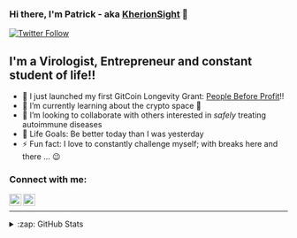 ### Hi there, I'm Patrick - aka [KherionSight][website] 👋 

[![Twitter Follow](https://img.shields.io/twitter/follow/PatrickYL3?color=1DA1F2&logo=twitter&style=for-the-badge)](https://twitter.com/intent/follow?original_referer=https%3A%2F%2Fgithub.com%2FPatrickYL3&screen_name=PatrickYL3)

## I'm a Virologist, Entrepreneur and constant student of life!!

- 🎉 I just launched my first GitCoin Longevity Grant: [People Before Profit][grant]!!
- 🌱 I’m currently learning about the crypto space 🙂
- 👯 I’m looking to collaborate with others interested in _safely_ treating autoimmune diseases
- 🥅 Life Goals: Be better today than I was yesterday 
- ⚡ Fun fact: I love to constantly challenge myself; with breaks here and there ... 😉

### Connect with me:

[<img align="left" alt="PatrickYL3 | Twitter" width="22px" src="https://cdn.jsdelivr.net/npm/simple-icons@v3/icons/twitter.svg" />][twitter]
[<img align="left" alt="j-patrick-mixon | LinkedIn" width="22px" src="https://cdn.jsdelivr.net/npm/simple-icons@v3/icons/linkedin.svg" />][linkedin]

<br />

---

<details>
  <summary>:zap: GitHub Stats</summary>

  <img align="left" alt="KherionSight's GitHub Stats" src="https://github-readme-stats-kherionsight.vercel.app/api?username=KherionSight&show_icons=true&hide_border=true" />

</details>

[website]: https://kherion-technology.com/
[grant]: http://vsCodeHero.com
[twitter]: https://twitter.com/PatrickYL3
[linkedin]: https://www.linkedin.com/in/j-patrick-mixon
